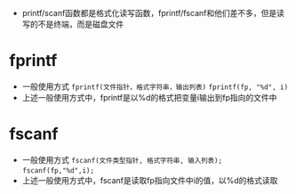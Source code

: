 * printf/scanf函数都是格式化读写函数，fprintf/fscanf和他们差不多，但是读写的不是终端，而是磁盘文件
# fprintf
* 一般使用方式
`fprintf(文件指针，格式字符串，输出列表)`
`fprintf(fp, "%d", i)`
* 上述一般使用方式中，fprintf是以%d的格式把变量i输出到fp指向的文件中

# fscanf
* 一般使用方式
`fscanf(文件类型指针, 格式字符串, 输入列表);`
`fscanf(fp,"%d",i);`
* 上述一般使用方式中，fscanf是读取fp指向文件中i的值，以%d的格式读取

